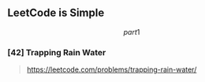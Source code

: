 ## LeetCode is Simple

$$part1$$

### [42] Trapping Rain Water

> https://leetcode.com/problems/trapping-rain-water/

```java


```


